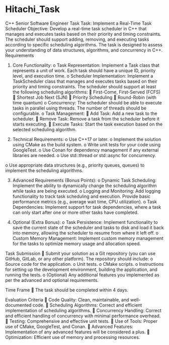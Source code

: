 # Hitachi_Task

C++ Senior Software Engineer Task
Task: Implement a Real-Time Task Scheduler
Objective: Develop a real-time task scheduler in C++ that manages and executes tasks based on their
priority and timing constraints. The scheduler should support adding, removing, and executing tasks
according to specific scheduling algorithms. The task is designed to assess your understanding of data
structures, algorithms, and concurrency in C++.
Requirements

1. Core Functionality:
o Task Representation: Implement a Task class that represents a unit of work. Each task
should have a unique ID, priority level, and execution time.
o Scheduler Implementation: Implement a TaskScheduler class that manages and
executes tasks based on their priority and timing constraints. The scheduler should
support at least the following scheduling algorithms:
 First-Come, First-Served (FCFS)
 Shortest Job Next (SJN)
 Priority Scheduling
 Round-Robin (with time quantum)
o Concurrency: The scheduler should be able to execute tasks in parallel using threads.
The number of threads should be configurable.
o Task Management:
 Add Task: Add a new task to the scheduler.
 Remove Task: Remove a task from the scheduler before it starts executing.
 Execute Tasks: Start the task execution based on the selected scheduling
algorithm.

2. Technical Requirements:
o Use C++17 or later.
o Implement the solution using CMake as the build system.
o Write unit tests for your code using GoogleTest.
o Use Conan for dependency management if any external libraries are needed.
o Use std::thread or std::async for concurrency.

o Use appropriate data structures (e.g., priority queues, queues) to implement the
scheduling algorithms.

3. Advanced Requirements (Bonus Points):
o Dynamic Task Scheduling: Implement the ability to dynamically change the scheduling
algorithm while tasks are being executed.
o Logging and Monitoring: Add logging functionality to track task scheduling and
execution. Provide basic performance metrics (e.g., average wait time, CPU utilization).
o Task Dependencies: Implement support for task dependencies, where a task can only
start after one or more other tasks have completed.

4. Optional (Extra Bonus):
o Task Persistence: Implement functionality to save the current state of the scheduler and
tasks to disk and load it back into memory, allowing the scheduler to resume from
where it left off.
o Custom Memory Management: Implement custom memory management for the tasks
to optimize memory usage and allocation speed.

Task Submission
 Submit your solution as a Git repository (you can use GitHub, GitLab, or any other platform). The
repository should include:
o Source code for the application.
o Unit tests.
o CMake scripts.
o Instructions for setting up the development environment, building the application, and
running the tests.
o (Optional) Any additional features you implemented as per the advanced and optional
requirements.

Time Frame
 The task should be completed within 4 days.

Evaluation Criteria
 Code Quality: Clean, maintainable, and well-documented code.
 Scheduling Algorithms: Correct and efficient implementation of scheduling algorithms.
 Concurrency Handling: Correct and efficient handling of concurrency with minimal performance
overhead.
 Testing: Comprehensive and effective unit tests.
 Use of Tools: Proper use of CMake, GoogleTest, and Conan.
 Advanced Features: Implementation of any advanced features will be considered a plus.
 Optimization: Efficient use of memory and processing resources.